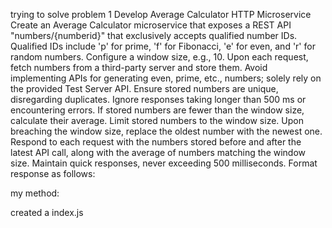 trying to solve problem 1
Develop Average Calculator HTTP Microservice
Create an Average Calculator microservice that exposes a REST API "numbers/{numberid}" that exclusively accepts qualified number IDs.
Qualified IDs include 'p' for prime, 'f' for Fibonacci, 'e' for even, and 'r' for random numbers. 
Configure a window size, e.g., 10.
Upon each request, fetch numbers from a third-party server and store them. Avoid implementing APIs for generating even, prime, etc., numbers; solely rely on the provided Test Server API.
Ensure stored numbers are unique, disregarding duplicates. Ignore responses taking longer than 500 ms or encountering errors.
If stored numbers are fewer than the window size, calculate their average. Limit stored numbers to the window size. Upon breaching the window size, replace the oldest number with the newest one.
Respond to each request with the numbers stored before and after the latest API call, along with the average of numbers matching the window size.
Maintain quick responses, never exceeding 500 milliseconds. Format response as follows:





my method:

created a index.js
